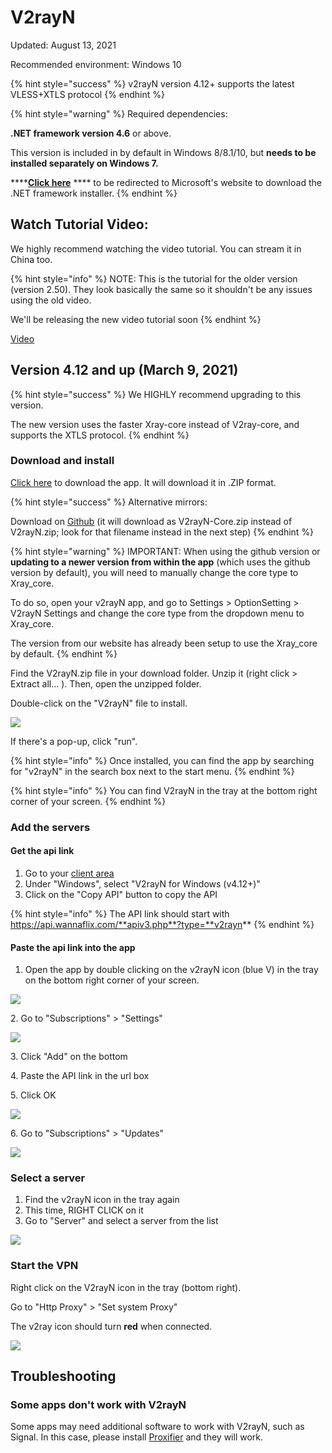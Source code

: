 # V2rayN

Updated: August 13, 2021

Recommended environment:  Windows 10&#x20;

{% hint style="success" %}
v2rayN version 4.12+ supports the latest VLESS+XTLS protocol
{% endhint %}

{% hint style="warning" %}
Required dependencies:

**.NET framework version 4.6** or above.

This version is included in by default in Windows 8/8.1/10, but **needs to be installed separately on Windows 7.**

****[**Click here**](https://support.microsoft.com/en-us/help/4503548/microsoft-net-framework-4-8-offline-installer-for-windows) **** to be redirected to Microsoft's website to download the .NET framework installer.
{% endhint %}

## Watch Tutorial Video:

We highly recommend watching the video tutorial. You can stream it in China too.

{% hint style="info" %}
NOTE: This is the tutorial for the older version (version 2.50). They look basically the same so it shouldn't be any issues using the old video.

We'll be releasing the new video tutorial soon
{% endhint %}

[Video](https://watch.cloudflarestream.com/c52143e01e64eed9c6a109e38e3e3239)

## Version 4.12 and up (March 9, 2021)

{% hint style="success" %}
We HIGHLY recommend upgrading to this version.&#x20;

The new version uses the faster Xray-core instead of V2ray-core, and supports the XTLS protocol.
{% endhint %}

### Download and install

[Click here](https://get.wannaflix.link/7c9303) to download the app. It will download it in .ZIP format.

{% hint style="success" %}
Alternative mirrors:

Download on [Github](https://github.com/2dust/v2rayN/releases) (it will download as V2rayN-Core.zip instead of V2rayN.zip; look for that filename instead in the next step)
{% endhint %}

{% hint style="warning" %}
IMPORTANT: When using the github version or **updating to a newer version from within the app** (which uses the github version by default), you will need to manually change the core type to Xray\_core.&#x20;

To do so, open your v2rayN app, and go to Settings > OptionSetting > V2rayN Settings and change the core type from the dropdown menu to Xray\_core.

The version from our website has already been setup to use the Xray\_core by default.
{% endhint %}

Find the V2rayN.zip file in your download folder. Unzip it (right click > Extract all... ). Then, open the unzipped folder.&#x20;

Double-click on the "V2rayN" file to install.

![](../../.gitbook/assets/v2rayn.png)

If there's a pop-up, click "run".

{% hint style="info" %}
Once installed, you can find the app by searching for "v2rayN" in the search box next to the start menu.&#x20;
{% endhint %}

{% hint style="info" %}
You can find V2rayN in the tray at the bottom right corner of your screen.
{% endhint %}

### Add the servers

#### Get the api link

1. Go to your [client area](https://wannaflix.com/clientarea.php)&#x20;
2. Under "Windows", select "V2rayN for Windows (v4.12+)"
3. Click on the "Copy API" button to copy the API

{% hint style="info" %}
The API link should start with https://api.wannaflix.com/**apiv3.php**?type=**v2rayn**
{% endhint %}

#### Paste the api link into the app

1. Open the app by double clicking on the v2rayN icon (blue V) in the tray on the bottom right corner of your screen.

![](../../.gitbook/assets/tempsnip.png)



2\. Go to "Subscriptions" > "Settings"

![](../../.gitbook/assets/setsub.png)

3\. Click "Add" on the bottom

4\. Paste the API link in the url box

5\. Click OK

![](<../../.gitbook/assets/v2rayn\_apiapi (1).png>)

6\. Go to "Subscriptions" > "Updates"

![](../../.gitbook/assets/setupdate.png)

### Select a server

1. Find the v2rayN icon in the tray again
2. This time, RIGHT CLICK on it
3. Go to "Server" and select a server from the list

![](../../.gitbook/assets/v2rayn-servers.png)

### Start the VPN

Right click on the V2rayN icon in the tray (bottom right).

Go to "Http Proxy" > "Set system Proxy"

The v2ray icon should turn **red** when connected.

![](../../.gitbook/assets/red.png)

## Troubleshooting

### Some apps don't work with V2rayN

Some apps may need additional software to work with V2rayN, such as Signal. In this case, please install [Proxifier](../../installation-guides/windows/proxifier-4.05.md) and they will work.
